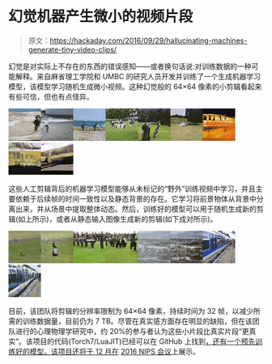 # 幻觉机器产生微小的视频片段

> 原文：<https://hackaday.com/2016/09/29/hallucinating-machines-generate-tiny-video-clips/>

幻觉是对实际上不存在的东西的错误感知——或者换句话说:对训练数据的一种可能解释。来自麻省理工学院和 UMBC 的研究人员开发并训练了一个生成机器学习模型，该模型学习随机生成微小视频。这种幻觉般的 64×64 像素的小剪辑看起来有些可信，但也有点怪异。

[![](img/b83e94d44bad294702929d8d0fc8b7ab.png)](https://hackaday.com/2016/09/29/hallucinating-machines-generate-tiny-video-clips/10-7/)[![](img/d743b40e851206f323e7bc49e314b9d1.png)](https://hackaday.com/2016/09/29/hallucinating-machines-generate-tiny-video-clips/1-24/)[![](img/f4ace06141522b7c76a4a4dba89b56f3.png)](https://hackaday.com/2016/09/29/hallucinating-machines-generate-tiny-video-clips/11-1/)[![](img/420d46c5dc65c77e3bf69ee24ef74b48.png)](https://hackaday.com/2016/09/29/hallucinating-machines-generate-tiny-video-clips/13-5/)[![](img/5fa2631b77562de50deb9ab24a533171.png)](https://hackaday.com/2016/09/29/hallucinating-machines-generate-tiny-video-clips/5-15/)[![](img/f6dcbaf0980f64406a3da4f971a23e61.png)](https://hackaday.com/2016/09/29/hallucinating-machines-generate-tiny-video-clips/3-18/)[![](img/e2a6d7f23a01d2bd9932d46414ea25ce.png)](https://hackaday.com/2016/09/29/hallucinating-machines-generate-tiny-video-clips/10-1/)[![](img/b4750d38544afabb842bac218400e265.png)](https://hackaday.com/2016/09/29/hallucinating-machines-generate-tiny-video-clips/11-5/)[![](img/b2da458d3f794ba79db6ecb688538c19.png)](https://hackaday.com/2016/09/29/hallucinating-machines-generate-tiny-video-clips/2-22/)

这些人工剪辑背后的机器学习模型能够从未标记的“野外”训练视频中学习，并且主要依赖于后续帧的时间一致性以及静态背景的存在。它学习将前景物体从背景中分离出来，并从场景中提取整体动态。然后，训练好的模型可以用于随机生成新的剪辑(如上所示)，或者从静态输入图像生成新的剪辑(如下成对所示)。

[![](img/facc37ffcee56057f31769ca3f83e564.png)](https://hackaday.com/2016/09/29/hallucinating-machines-generate-tiny-video-clips/3_input/)[![](img/8db4e15e9e233309a46ff8f0f7a3d562.png)](https://hackaday.com/2016/09/29/hallucinating-machines-generate-tiny-video-clips/3_us/)[![](img/4c02db92a30ae0021bc5db5a2cbb7109.png)](https://hackaday.com/2016/09/29/hallucinating-machines-generate-tiny-video-clips/4_input/)[![](img/56d3cd87a42d0391103e65844fd80933.png)](https://hackaday.com/2016/09/29/hallucinating-machines-generate-tiny-video-clips/4_us/)[![](img/c587852ecd2144111aa045b041ee3819.png)](https://hackaday.com/2016/09/29/hallucinating-machines-generate-tiny-video-clips/9_input/)[![](img/d1745e48a015a68c4ce2e6a2ea3b8716.png)](https://hackaday.com/2016/09/29/hallucinating-machines-generate-tiny-video-clips/9_us/)[![](img/afeeafb2b3bd558f40bb58da1e70b4cb.png)](https://hackaday.com/2016/09/29/hallucinating-machines-generate-tiny-video-clips/11_input/)[![](img/a9eef516bd168d9ac42cb16bd2cf8981.png)](https://hackaday.com/2016/09/29/hallucinating-machines-generate-tiny-video-clips/11_us/)

目前，该团队将剪辑的分辨率限制为 64×64 像素，持续时间为 32 帧，以减少所需的训练数据量，目前仍为 7 TB。尽管在真实感方面存在明显的缺陷，但在该团队进行的心理物理学研究中，约 20%的参与者认为这些小片段比真实片段“更真实”。该项目的代码(Torch7/LuaJIT)已经可以在 GitHub 上找到[，还有一个预先训练好的模型。该项目还将于 12 月在](https://github.com/cvondrick/videogan) [2016 NIPS 会议](https://nips.cc/)上展示。